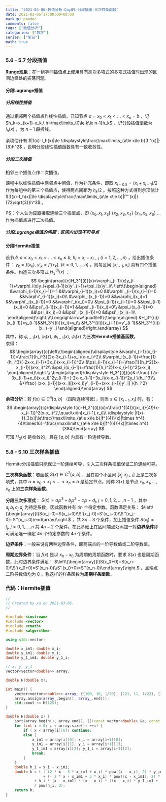```yaml
---
title: "2021-03-06-数值分析-Day09-分段插值-三次样条函数"
date: 2021-03-06T17:00:00+08:00
markup: pandoc
comments: false
tags: ["数值分析"]
categories: ["数学"]
series: ["笔记"]
math: true
---
```




### 5.6 - 5.7 分段插值

**Runge现象**：在一组等间插值点上使用具有高次多项式的多项式插值时出现的区间边缘处的振荡问题。

#### 分段Lagrange插值

##### 分段线性插值

通过相邻两个插值点作线性插值。已知节点 $a=x_0<x_1<\dots<x_n=b$ ，记 $h_k=x_{k+1}-x_k,\ h=\max\limits_{0\le k\le n-1}h_k$ ，记分段插值函数为 $I_h(x)$ ，为 $n-1$ 段折线。

余项估计有 $|f(x)-I_h(x)|\le \displaystyle\frac{\max\limits_{a\le x\le b}|f''(x)|}{8}h^2$ ，说明分段线性插值函数具有一致收敛性。

##### 分段二次插值

相邻三个插值点作二次插值。

课程中以线性插值中两邻点中间值，作为补充条件，即取 $x_{i-0.5}=(x_i+x_{i-1})/2$ 作为每组中的第三个插值点，使得两点间距为 $h_k/2$ 。按照这种方式得到余项估计  $|f(x)-I_h(x)|\le \displaystyle\frac{\max\limits_{a\le x\le b}|f'''(x)|}{72\sqrt{3}}h^3$ 。

PS：个人认为应直接取连续三个插值点，即 $\{x_0,x_1,x_2\}\ \{x_2,x_3,x_4\}\ \{x_4,x_5,x_6\}\ \dots$ 作为插值点进行二次插值。

##### 分段Lagrange插值的问题：区间内出现不可导点

#### 分段Hermite插值

设节点 $a\le x_0<x_1<\dots<x_n\le b,\ h_i=x_i-x_{i-1}\ (i=1,2,\dots,n)$ ，给出插值条件： $y_k=f(x_k),\ y'_k=f'(x_k),\ (k=0,1,\dots,n)$ 。则每区间 $[x_{i-1},x_i]$ 具有四个插值条件。构造三次多项式 $H_3^{(i)}(x)$ ：
$$
\begin{array}{c}H_3^{(i)}(x)=\varphi_{i-1}(x)y_{i-1}+\varphi_i(x)y_i+\psi_{i-1}(x)y'_{i-1}+\psi_i(x)y'_i\\
\left\{\begin{aligned}
&\varphi_{i-1}(x_{i-1})=1 &&\varphi_{i-1}(x_i)=0 &&\varphi'_{i-1}(x_{i-1})=0 &&\varphi'_{i-1}(x_i)=0\\
&\varphi_i(x_{i-1})=0 &&\varphi_i(x_i)=1 &&\varphi'_i(x_{i-1})=0 &&\varphi'_i(x_i)=0\\
&\psi_{i-1}(x_{i-1})=0 &&\psi_{i-1}(x_i)=0 &&\psi'_{i-1}(x_{i-1})=1 &&\psi'_{i-1}(x_i)=0\\
&\psi_i(x_{i-1})=0 &&\psi_i(x_i)=0 &&\psi'_i(x_{i-1})=0 &&\psi'_i(x_i)=1\\
\end{aligned}\right.\\\Longrightarrow\quad\left\{\begin{aligned}
&H_3^{(i)}(x_{i-1})=y_{i-1}&&H_3^{(i)}(x_i)=y_i\\
&H_3'^{(i)}(x_{i-1})=y'_{i-1}&&H_3'^{(i)}(x_i)=y'_i
\end{aligned}\right.\end{array}
$$
其中，称 $\varphi_{i-1}(x),\ \varphi_i(x),\ \psi_{i-1}(x),\ \psi_i(x)$ 为**三次Hermite插值基函数**。  
求得：
$$
\begin{array}{c}\left\{\begin{aligned}\displaystyle
&\varphi_{i-1}(x_{i-1})=\frac{1}{h_i^3}(2x-3x_{i-1}+x_i)(x-x_i)^2\\
&\varphi_i(x_{i-1})=\frac{1}{h_i^3}(-2x-x_{i-1}+3x_i)(x-x_{i-1})^2\\
&\psi_{i-1}(x_{i-1})=\frac{1}{h_i^2}(x-x_{i-1})(x-x_i)^2\\
&\psi_i(x_{i-1})=\frac{1}{h_i^2}(x-x_{i-1})^2(x-x_i)
\end{aligned}\right.\\
\begin{aligned}\displaystyle H_3^{(i)}(x)&=\frac{
(2x-3x_{i-1}+x_i)(x-x_i)^2y_{i-1}+(-2x-x_{i-1}+3x_i)(x-x_{i-1})^2y_i
}{h_i^3}\\
&+\frac{
(x-x_{i-1})(x-x_i)[(x-x_i)y'_{i-1}+(x-x_{i-1})y'_i]
}{h_i^2}
\end{aligned}\end{array}
$$

**余项分析**：若 $f(x)\in C^4[a,b]$ （四阶连续可微），则当 $x\in[x_{i-1},x_i]$ 时，有：
$$
\begin{array}{c}\displaystyle f(x)-H_3^{(i)}(x)=\frac{f^{(4)}(\xi_i)}{4!}(x-x_{i-1})^2(x-x_i)^2,\quad\xi\in[x_{i-1},x_i]\\
\displaystyle |f(x)-H_3(x)|\le\frac{\max\limits_{a\le x\le b}|f^{(4)}(x)|\times h^4}{4!\times16}=\frac{\max\limits_{a\le x\le b}|f^{(4)}(x)|\times h^4}{384}\end{array}
$$
可知 $H_3(x)$ 是收敛的，且在 $[a,b]$ 内具有一阶连续导数。




### 5.8 - 5.10 三次样条插值

Hermite分段插值只能保证一阶连续可导，引入三次样条插值保证二阶连续可导。

**三次样条函数**：若函数 $S(x)\in C^2[a,b]$ ，且在每个小区间 $[x_j,x_{j+1}]$ 上是三次多项式，其中 $a=x_0<x_1<\dots<x_n=b$ 是给定节点，则称 $S(x)$ 是节点 $x_0,x_1,\dots,x_n$ 上的**三次样条函数**。

**分段三次多项式**： $S(x)=a_jx^3+b_jx^2+c_jx+d_j,\ j=0,1,2,\dots,n-1$ ，其中 $a_j\ b_j\ c_j\ d_j$ 为待定系数，因此函数共有 $4n$ 个待定参数。函数满足关系： $\left\{\begin{array}{l}S(x_j-0)=S(x_j+0)\\S'(x_j-0)=S'(x_j+0)\\S''(x_j-0)=S''(x_j+0)\end{array}\right.$ ，共 $3n-3$ 个条件，加上插值条件 $S(x_j)=f_j,\ j=0,1,\dots,n$ 共 $4n-2$ 个条件。在此基础上在区间端点处添加一对**边界条件**即可满足唯一确定 $4n$ 个待定参数的 $4n$ 个条件。

**边界条件**：一般来说有两种边界条件，即两端点的一阶导数值或二阶导数值。

**周期边界条件**：当 $f(x)$ 是以 $x_n-x_0$ 为周期的周期函数时，要求 $S(x)$ 也是周期函数，此时边界条件满足： $\left\{\begin{array}{l}S(x_0+0)=S(x_n-0)\\S'(x_0+0)=S'(x_n-0)\\S''(x_0+0)=S''(x_n-0)\end{array}\right.$ ，且端点二阶导数值均为 $0$ 。称这样的样条函数为**周期样条函数**。





### 代码：Hermite插值
```c++
//
// Created by xa on 2021-03-06.
//

#include <iostream>
#include <vector>
#include <cmath>
#include <algorithm>

using std::vector;

double x_im1; double x_i;
double y_im1; double y_i;
double y_1_im1; double y_1_i;

// x, y, y_1
vector<vector<double>> array;

double H(double x);

int main() {
    vector<vector<double>> array_ {{100, 10, 1/20}, {121, 11, 1/22}, {144, 12, 1/24}, {169, 13, 1/26}};
    array.assign(array_.begin(), array_.end());
    std::cout << H(125);
}

double H(double x) {
    sort(array.begin(), array.end(), [](const vector<double> &a, const vector<double> &b) {return a[0] < b[0]; });
    for (int i = 0; i < array.size(); ++i) {
        if ( x < array[i][0]) continue;
        else {
            x_im1 = array[i][0]; x_i = array[i+1][0];
            y_im1 = array[i][1]; y_i = array[i+1][1];
            y_1_im1 = array[i][2]; y_1_i = array[i+1][2];
            break;
        }
    }
    double h_i = x_i - x_im1;
    double h = ( ( (2 * x - 3 * x_im1 + x_i) * pow((x - x_i), 2) * y_im1
                 + (- 2 * x - x_im1 + 3 * x_i) * pow((x - x_im1), 2) * y_i )
             + h_i * (x - x_im1) * (x - x_i) * ((x - x_i) * y_1_im1 + (x - x_im1) * y_1_i ) )
             / pow(h_i, 3);
    return h;
}


```